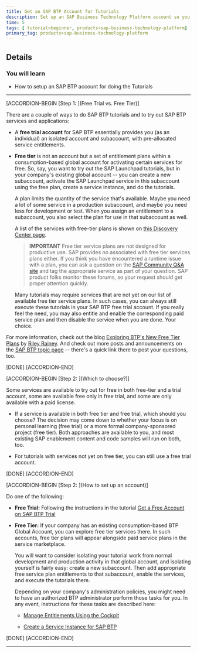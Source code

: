 ```yaml
---
title: Get an SAP BTP Account for Tutorials
description: Set up an SAP Business Technology Platform account so you can do the tutorials involving SAP BTP services and applications.
time: 5
tags: [ tutorial>beginner, products>sap-business-technology-platform]
primary_tag: products>sap-business-technology-platform
---
```


## Details
### You will learn
  - How to setup an SAP BTP account for doing the Tutorials

---

[ACCORDION-BEGIN [Step 1: ](Free Trial vs. Free Tier)]

There are a couple of ways to do SAP BTP tutorials and to try out SAP BTP services and applications:

- A **free trial account** for SAP BTP essentially provides you (as an individual) an isolated account and subaccount, with pre-allocated service entitlements.

- **Free tier** is not an account but a set of entitlement plans within a consumption-based global account for activating certain services for free. So, say, you want to try out the SAP Launchpad tutorials, but in your company's existing global account -- you can create a new subaccount, activate the SAP Launchpad service in this subaccount using the free plan, create a service instance, and do the tutorials.

    A plan limits the quantity of the service that's available.  Maybe you need a lot of some service in a production subaccount, and maybe you need less for development or test.  When you assign an entitlement to a subaccount, you also select the plan for use in that subaccount as well.

    A list of the services with free-tier plans is shown on [this Discovery Center page](https://discovery-center.cloud.sap/servicessearch/Free%20Tier/?).

    >**IMPORTANT** Free tier service plans are not designed for productive use.  SAP provides no  associated with free tier services plans either.  If you think you have encountered a runtime issue with a plan, you can ask a question on the [SAP Community Q&A site](https://answers.sap.com/index.html) and tag the appropriate service as part of your question.  SAP product folks monitor these forums, so your request should get proper attention quickly.

    Many tutorials may require services that are not yet on our list of available free tier service plans.  In such cases, you can always still execute these tutorials in your SAP BTP free trial account.  If you really feel the need, you may also entitle and enable the corresponding paid service plan and then disable the service when you are done. Your choice.

For more information, check out the blog [Exploring BTP's New Free Tier Plans](https://blogs.sap.com/2021/07/01/exploring-btps-new-free-tier-plans) by [Riley Rainey](https://people.sap.com/riley.rainey). And check out more posts and announcements on the [SAP BTP topic page](https://community.sap.com/topics/business-technology-platform) -- there's a quick link there to post your questions, too.


[DONE]
[ACCORDION-END]


[ACCORDION-BEGIN [Step 2: ](Which to choose?)]

Some services are available to try out for free in both free-tier and a trial account, some are available free only in free trial, and some are only available with a paid license.

- If a service is available in both free tier and free trial, which should you choose? The decision may come down to whether your focus is on personal learning (free trial) or a more formal company-sponsored project (free tier).  Both approaches are available to you, and most existing SAP enablement content and code samples will run on both, too.

- For tutorials with services not yet on free tier, you can still use a free trial account.

[DONE]
[ACCORDION-END]

[ACCORDION-BEGIN [Step 2: ](How to set up an account)]

Do one of the following:

- **Free Trial:** Following the instructions in the tutorial [Get a Free Account on SAP BTP Trial](hcp-create-trial-account)

- **Free Tier:** If your company has an existing consumption-based BTP Global Account, you can explore free tier services there.  In such accounts, free tier plans will appear alongside paid service plans in the service marketplace.

    You will want to consider isolating your tutorial work from normal development and production activity in that global account, and isolating yourself is fairly easy: create a new subaccount. Then add appropriate free service plan entitlements to that subaccount, enable the services, and execute the tutorials there.

    Depending on your company's administration policies, you might need to have an authorized BTP administrator perform those tasks for you. In any event, instructions for these tasks are described here:

    - [Manage Entitlements Using the Cockpit](btp-cockpit-entitlements)

    - [Create a Service Instance for SAP BTP](btp-cockpit-instances)

[DONE]
[ACCORDION-END]





---
